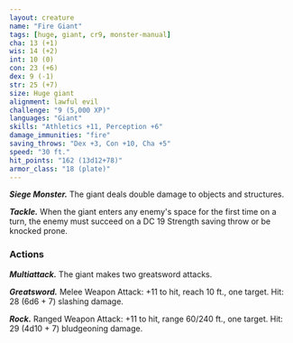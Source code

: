 ```yaml
---
layout: creature
name: "Fire Giant"
tags: [huge, giant, cr9, monster-manual]
cha: 13 (+1)
wis: 14 (+2)
int: 10 (0)
con: 23 (+6)
dex: 9 (-1)
str: 25 (+7)
size: Huge giant
alignment: lawful evil
challenge: "9 (5,000 XP)"
languages: "Giant"
skills: "Athletics +11, Perception +6"
damage_immunities: "fire"
saving_throws: "Dex +3, Con +10, Cha +5"
speed: "30 ft."
hit_points: "162 (13d12+78)"
armor_class: "18 (plate)"
---
```


***Siege Monster.*** The giant deals double damage to objects and structures.

***Tackle.*** When the giant enters any enemy's space for the first time on a turn, the enemy must succeed on a DC 19 Strength saving throw or be knocked prone.

### Actions

***Multiattack.*** The giant makes two greatsword attacks.

***Greatsword.*** Melee Weapon Attack: +11 to hit, reach 10 ft., one target. Hit: 28 (6d6 + 7) slashing damage.

***Rock.*** Ranged Weapon Attack: +11 to hit, range 60/240 ft., one target. Hit: 29 (4d10 + 7) bludgeoning damage.